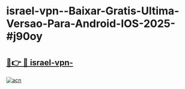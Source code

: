 # israel-vpn--Baixar-Gratis-Ultima-Versao-Para-Android-IOS-2025-#j90oy

# <h2><a href="https://ainizakaria.my?title=israel-vpn-&ref=24M">🔗👉 🔴 israel-vpn-</a></h2>

[![acn](https://github.com/user-attachments/assets/0f9c940e-d8b0-45ae-aac7-cd30a18b3e1c)](https://ainizakaria.my?title=israel-vpn-&ref=24M)

